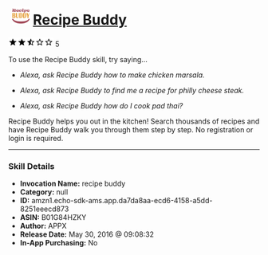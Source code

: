 # &nbsp;<img src="skill_icon" alt="Recipe Buddy icon" width="36"> [Recipe Buddy](http://alexa.amazon.com/#skills/amzn1.echo-sdk-ams.app.da7da8aa-ecd6-4158-a5dd-8251eeecd873)
![2.9 stars](../../images/ic_star_black_18dp_1x.png)![2.9 stars](../../images/ic_star_black_18dp_1x.png)![2.9 stars](../../images/ic_star_half_black_18dp_1x.png)![2.9 stars](../../images/ic_star_border_black_18dp_1x.png)![2.9 stars](../../images/ic_star_border_black_18dp_1x.png) 5

To use the Recipe Buddy skill, try saying...

* *Alexa, ask Recipe Buddy how to make chicken marsala.*

* *Alexa, ask Recipe Buddy to find me a recipe for philly cheese steak.*

* *Alexa, ask Recipe Buddy how do I cook pad thai?*

Recipe Buddy helps you out in the kitchen!  Search thousands of recipes and have Recipe Buddy walk you through them step by step.  No registration or login is required.

***

### Skill Details

* **Invocation Name:** recipe buddy
* **Category:** null
* **ID:** amzn1.echo-sdk-ams.app.da7da8aa-ecd6-4158-a5dd-8251eeecd873
* **ASIN:** B01G84HZKY
* **Author:** APPX
* **Release Date:** May 30, 2016 @ 09:08:32
* **In-App Purchasing:** No
